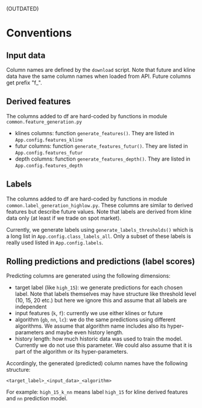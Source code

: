 (OUTDATED)

# Conventions

## Input data

Column names are defined by the `download` script. Note that future and kline data have the same column names when loaded from API. Future columns get prefix "f_".

## Derived features

The columns added to df are hard-coded by functions in module `common.feature_generation.py`

* klines columns: function `generate_features()`. They are listed in `App.config.features_kline`
* futur columns: function `generate_features_futur()`. They are listed in `App.config.features_futur`
* depth columns: function `generate_features_depth()`. They are listed in `App.config.features_depth`

## Labels

The columns added to df are hard-coded by functions in module `common.label_generation_highlow.py`. These columns are similar to derived features but describe future values. Note that labels are derived from kline data only (at least if we trade on spot market).

Currently, we generate labels using `generate_labels_thresholds()` which is a long list in `App.config.class_labels_all`. Only a subset of these labels is really used listed in `App.config.labels`. 

## Rolling predictions and predictions (label scores)

Predicting columns are generated using the following dimensions:
* target label (like `high_15`): we generate predictions for each chosen label. Note that labels themselves may have structure like threshold level (10, 15, 20 etc.) but here we ignore this and assume that all labels are independent
* input features (`k`, `f`): currently we use either klines or future
* algorithm (`gb`, `nn`, `lc`): we do the same predictions using different algorithms. We assume that algorithm name includes also its hyper-parameters and maybe even history length.
* history length: how much historic data was used to train the model. Currently we do not use this parameter. We could also assume that it is part of the algorithm or its hyper-parameters.

Accordingly, the generated (predicted) column names have the following structure:

    <target_label>_<input_data>_<algorithm>

For example: `high_15_k_nn` means label `high_15` for kline derived features and `nn` prediction model.
